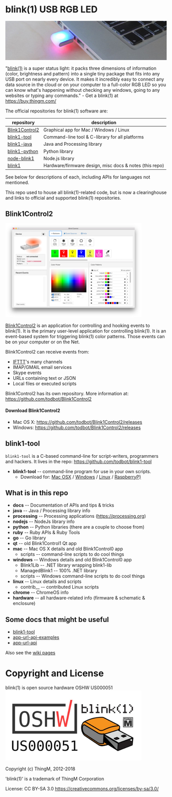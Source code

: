 blink(1) USB RGB LED
====================
<img src="./docs/imgs/blink1mk2-twocolor-long.jpg" width="600">

"[blink(1)](https://blink1.thingm.com/) is a super status light:
it packs three dimensions of information
(color, brightness and pattern) into a single tiny package that fits into
any USB port on nearly every device. It makes it incredibly easy to connect
any data source in the cloud or on your computer to a full-color RGB LED so
you can know what's happening without checking any windows, going to any
websites or typing any commands." - Get a blink(1) at https://buy.thingm.com/

The official repositories for blink(1) software are:

| repository | description |
| ---------- | ----------- |
| [Blink1Control2](https://github.com/todbot/Blink1Control2) | Graphical app for Mac / Windows / Linux |
| [blink1-tool](https://github.com/todbot/blink1-tool) | Command-line tool & C-library for all platforms |
| [blink1-java](https://github.com/todbot/blink1-java) | Java and Processing library |
| [blink1-python](https://github.com/todbot/blink1-python) | Python library |
| [node-blink1](https://github.com/sandeepmistry/node-blink1) | Node.js library |
| [blink1](https://github.com/todbot/blink1) | Hardware/firmware design, misc docs & notes (this repo) |

See below for descriptions of each, including APIs for languages not mentioned.

This repo used to house all blink(1)-related code, but is now a clearinghouse and links to official and supported blink(1) repositories.



## Blink1Control2 ##
<img src="./docs/imgs/blink1control2-screenshot1.png" width="425">

[Blink1Control2](https://github.com/todbot/Blink1Control2) is an application for controlling and hooking events to blink(1). It is the primary user-level application for controlling blink(1).
It is an event-based system for triggering blink(1) color patterns.
Those events can be on your computer or on the Net.

Blink1Control2 can receive events from:
- [IFTTT](https://ifttt.com/channels)'s many channels
- IMAP/GMAIL email services
- Skype events
- URLs containing text or JSON
- Local files or executed scripts

Blink1Control2 has its own repository. More information at:
https://github.com/todbot/Blink1Control2


#### Download Blink1Control2 ####
- Mac OS X: https://github.com/todbot/Blink1Control2/releases
- Windows: https://github.com/todbot/Blink1Control2/releases


## blink1-tool ##

`blink1-tool` is a C-based command-line for script-writers, programmers and hackers. It lives in the repo: https://github.com/todbot/blink1-tool

- **blink1-tool** -- command-line program for use in your own scripts.
  - Download for:
[Mac OSX](https://thingm.com/blink1-tool/releases) /
[Windows](https://thingm.com/blink1-tool/releases) /
[Linux](https://thingm.com/blink1-tool/releases) /
[RaspberryP)](https://thingm.com/blink1-tool/releases)


## What is in this repo ##

- __docs__             -- Documentation of APIs and tips & tricks
- __java__             -- Java / Processing library info
- __processing__       -- Processing applications  (https://processing.org)
- __nodejs__           -- NodeJs library info
- __python__           -- Python libraries (there are a couple to choose from)
- __ruby__             -- Ruby APIs & Ruby Tools
- __go__               -- Go library
- __qt__               -- old Blink1Control1 Qt app
- __mac__              -- Mac OS X details and old Blink1Control0 app
  - scripts      -- command-line scripts to do cool things
- __windows__          -- Windows details and old Blink1Control0 app
  - Blink1Lib     -- .NET library wrapping blink1-lib
  - ManagedBlink1 -- 100% .NET library
  - scripts  -- Windows command-line scripts to do cool things
- __linux__            -- Linux details and scripts
  - contrib__    -- contributed Linux scripts
- __chrome__           -- ChromeOS info
- __hardware__         -- all hardware-related info (firmware & schematic & enclosure)


Some docs that might be useful
------------------------------

- [blink1-tool](https://github.com/todbot/blink1/blob/master/docs/blink1-tool.md)
- [app-url-api-examples](https://github.com/todbot/blink1/blob/master/docs/app-url-api-examples.md)
- [app-url-api](https://github.com/todbot/blink1/blob/master/docs/app-url-api.md)

Also see the [wiki pages](https://github.com/todbot/blink1/wiki/_pages)





# Copyright and License

blink(1) is open source hardware OSHW US000051
<img src="./docs/imgs/blink1-oshw.jpg" width="425">

Copyright (c) ThingM, 2012-2018

'blink(1)' is a trademark of ThingM Corporation

License: CC BY-SA 3.0
https://creativecommons.org/licenses/by-sa/3.0/
